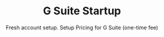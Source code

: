 ---sort_key: 9layout: "sku"id: g-suite-startup-setuptitle: "G Suite Startup"heading: "G Suite Startup"subtitle: "Fresh account setup. Setup Pricing for G Suite (one-time fee)"category: "Digital Transformation"category_description: "Modernise businesses with next-gen tech."features: - feature: "Unlimited mailboxes configured for your team" - feature: "Professional project management" - feature: "Less than 7 days full implementation time"price: "549"unit: "setup"---